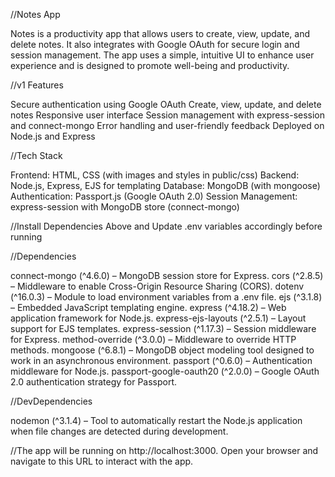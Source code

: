 //Notes App

Notes is a productivity app that allows users to create, view, update, and delete notes. It also integrates with Google OAuth for secure login and session management. The app uses a simple, intuitive UI to enhance user experience and is designed to promote well-being and productivity.

//v1 Features

Secure authentication using Google OAuth
Create, view, update, and delete notes
Responsive user interface
Session management with express-session and connect-mongo
Error handling and user-friendly feedback
Deployed on Node.js and Express

//Tech Stack

Frontend: HTML, CSS (with images and styles in public/css)
Backend: Node.js, Express, EJS for templating
Database: MongoDB (with mongoose)
Authentication: Passport.js (Google OAuth 2.0)
Session Management: express-session with MongoDB store (connect-mongo)

//Install Dependencies Above and Update .env variables accordingly before running

//Dependencies

connect-mongo (^4.6.0) – MongoDB session store for Express.
cors (^2.8.5) – Middleware to enable Cross-Origin Resource Sharing (CORS).
dotenv (^16.0.3) – Module to load environment variables from a .env file.
ejs (^3.1.8) – Embedded JavaScript templating engine.
express (^4.18.2) – Web application framework for Node.js.
express-ejs-layouts (^2.5.1) – Layout support for EJS templates.
express-session (^1.17.3) – Session middleware for Express.
method-override (^3.0.0) – Middleware to override HTTP methods.
mongoose (^6.8.1) – MongoDB object modeling tool designed to work in an asynchronous environment.
passport (^0.6.0) – Authentication middleware for Node.js.
passport-google-oauth20 (^2.0.0) – Google OAuth 2.0 authentication strategy for Passport.

//DevDependencies

nodemon (^3.1.4) – Tool to automatically restart the Node.js application when file changes are detected during development.


//The app will be running on http://localhost:3000. Open your browser and navigate to this URL to interact with the app.

